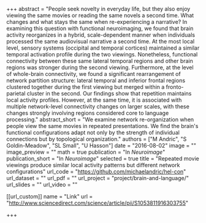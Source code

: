 +++
abstract = "People seek novelty in everyday life, but they also enjoy viewing the same movies or reading the same novels a second time. What changes and what stays the same when re-experiencing a narrative? In examining this question with functional neuroimaging, we found that brain activity reorganizes in a hybrid, scale-dependent manner when individuals processed the same audiovisual narrative a second time. At the most local level, sensory systems (occipital and temporal cortices) maintained a similar temporal activation profile during the two viewings. Nonetheless, functional connectivity between these same lateral temporal regions and other brain regions was stronger during the second viewing. Furthermore, at the level of whole-brain connectivity, we found a significant rearrangement of network partition structure: lateral temporal and inferior frontal regions clustered together during the first viewing but merged within a fronto-parietal cluster in the second. Our findings show that repetition maintains local activity profiles. However, at the same time, it is associated with multiple network-level connectivity changes on larger scales, with these changes strongly involving regions considered core to language processing."
abstract_short = "We examine network re-organization when people view the same movies in repeated presentations. We find the brain's functional configurations adapt not only by the strength of individual connections but by topological organization."
authors = ["M Andric", "S Goldin-Meadow", "SL Small", "U Hasson"]
date = "2016-08-02"
image = ""
image_preview = ""
math = true
publication = "In *Neuroimage*"
publication_short = "In *Neuroimage*"
selected = true
title = "Repeated movie viewings produce similar local activity patterns but different network configurations"
url_code = "https://github.com/michaelandric/hel-con"
url_dataset = ""
url_pdf = ""
url_project = "project/brain-and-language/"
url_slides = ""
url_video = ""

[[url_custom]]
name = "Link"
url = "http://www.sciencedirect.com/science/article/pii/S1053811916303755"

+++


